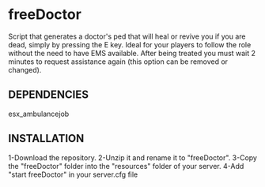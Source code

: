 # freeDoctor
 
Script that generates a doctor's ped that will heal or revive you if you are dead, simply by pressing the E key.
Ideal for your players to follow the role without the need to have EMS available.
After being treated you must wait 2 minutes to request assistance again (this option can be removed or changed).

## DEPENDENCIES

esx_ambulancejob

## INSTALLATION

1-Download the repository.
2-Unzip it and rename it to "freeDoctor".
3-Copy the "freeDoctor" folder into the "resources" folder of your server.
4-Add "start freeDoctor" in your server.cfg file
